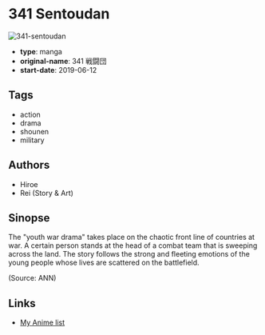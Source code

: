 # 341 Sentoudan

![341-sentoudan](https://cdn.myanimelist.net/images/manga/3/219458.jpg)

-   **type**: manga
-   **original-name**: 341 戦闘団
-   **start-date**: 2019-06-12

## Tags

-   action
-   drama
-   shounen
-   military

## Authors

-   Hiroe
-   Rei (Story & Art)

## Sinopse

The "youth war drama" takes place on the chaotic front line of countries at war. A certain person stands at the head of a combat team that is sweeping across the land. The story follows the strong and fleeting emotions of the young people whose lives are scattered on the battlefield.

(Source: ANN)

## Links

-   [My Anime list](https://myanimelist.net/manga/120344/341_Sentoudan)

